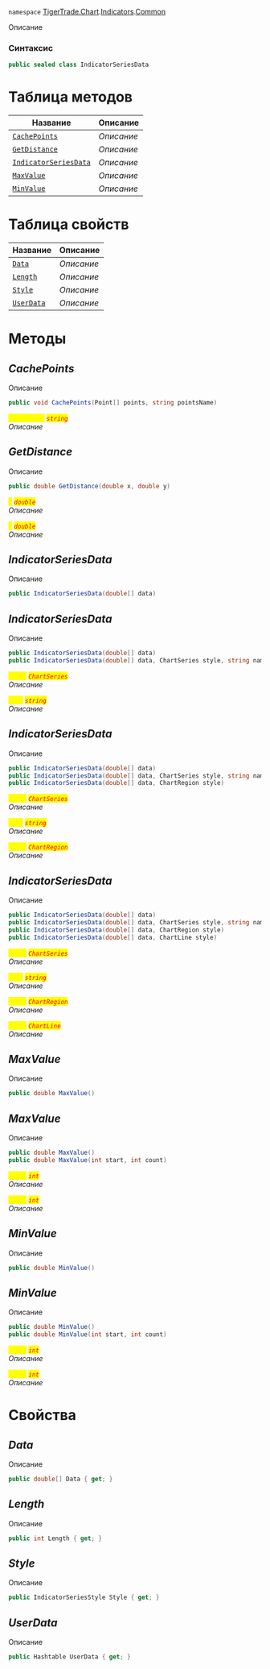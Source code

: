 
`namespace` [TigerTrade.Chart](../../../TigerTrade.Chart.md).[Indicators](../../../TigerTrade.Chart/Indicators.md).[Common](../../../TigerTrade.Chart/Indicators/Common.md)


Описание

### Синтаксис
```csharp
public sealed class IndicatorSeriesData
```


# Таблица методов
| Название | Описание |
| --- | --- |
| [`CachePoints`](./IndicatorSeriesData.cs/Методы/CachePoints.md) | *Описание* |
| [`GetDistance`](./IndicatorSeriesData.cs/Методы/GetDistance.md) | *Описание* |
| [`IndicatorSeriesData`](./IndicatorSeriesData.cs/Методы/IndicatorSeriesData.md) | *Описание* |
| [`MaxValue`](./IndicatorSeriesData.cs/Методы/MaxValue.md) | *Описание* |
| [`MinValue`](./IndicatorSeriesData.cs/Методы/MinValue.md) | *Описание* |

# Таблица свойств
| Название | Описание |
| --- | --- |
| [`Data`](./IndicatorSeriesData.cs/Свойства/Data.md) | *Описание* |
| [`Length`](./IndicatorSeriesData.cs/Свойства/Length.md) | *Описание* |
| [`Style`](./IndicatorSeriesData.cs/Свойства/Style.md) | *Описание* |
| [`UserData`](./IndicatorSeriesData.cs/Свойства/UserData.md) | *Описание* |





# Методы

## *CachePoints*
Описание

```csharp
public void CachePoints(Point[] points, string pointsName)
```

<mark style="color:yellow;">`pointsName`</mark> <mark style="color:red;">*`string`*</mark>  
 *Описание*  



## *GetDistance*
Описание

```csharp
public double GetDistance(double x, double y)
```
<mark style="color:yellow;">`x`</mark> <mark style="color:red;">*`double`*</mark>  
 *Описание*  

<mark style="color:yellow;">`y`</mark> <mark style="color:red;">*`double`*</mark>  
 *Описание*  



## *IndicatorSeriesData*
Описание

```csharp
public IndicatorSeriesData(double[] data)
```


## *IndicatorSeriesData*
Описание

```csharp
public IndicatorSeriesData(double[] data)
public IndicatorSeriesData(double[] data, ChartSeries style, string name = "")
```

<mark style="color:yellow;">`style`</mark> <mark style="color:red;">*`ChartSeries`*</mark>  
 *Описание*  

<mark style="color:yellow;">`name`</mark> <mark style="color:red;">*`string`*</mark>  
 *Описание*  



## *IndicatorSeriesData*
Описание

```csharp
public IndicatorSeriesData(double[] data)
public IndicatorSeriesData(double[] data, ChartSeries style, string name = "")
public IndicatorSeriesData(double[] data, ChartRegion style)
```

<mark style="color:yellow;">`style`</mark> <mark style="color:red;">*`ChartSeries`*</mark>  
 *Описание*  

<mark style="color:yellow;">`name`</mark> <mark style="color:red;">*`string`*</mark>  
 *Описание*  

<mark style="color:yellow;">`style`</mark> <mark style="color:red;">*`ChartRegion`*</mark>  
 *Описание*  



## *IndicatorSeriesData*
Описание

```csharp
public IndicatorSeriesData(double[] data)
public IndicatorSeriesData(double[] data, ChartSeries style, string name = "")
public IndicatorSeriesData(double[] data, ChartRegion style)
public IndicatorSeriesData(double[] data, ChartLine style)
```

<mark style="color:yellow;">`style`</mark> <mark style="color:red;">*`ChartSeries`*</mark>  
 *Описание*  

<mark style="color:yellow;">`name`</mark> <mark style="color:red;">*`string`*</mark>  
 *Описание*  

<mark style="color:yellow;">`style`</mark> <mark style="color:red;">*`ChartRegion`*</mark>  
 *Описание*  

<mark style="color:yellow;">`style`</mark> <mark style="color:red;">*`ChartLine`*</mark>  
 *Описание*  



## *MaxValue*
Описание

```csharp
public double MaxValue()
```


## *MaxValue*
Описание

```csharp
public double MaxValue()
public double MaxValue(int start, int count)
```

<mark style="color:yellow;">`start`</mark> <mark style="color:red;">*`int`*</mark>  
 *Описание*  

<mark style="color:yellow;">`count`</mark> <mark style="color:red;">*`int`*</mark>  
 *Описание*  



## *MinValue*
Описание

```csharp
public double MinValue()
```


## *MinValue*
Описание

```csharp
public double MinValue()
public double MinValue(int start, int count)
```

<mark style="color:yellow;">`start`</mark> <mark style="color:red;">*`int`*</mark>  
 *Описание*  

<mark style="color:yellow;">`count`</mark> <mark style="color:red;">*`int`*</mark>  
 *Описание*  


# Свойства

## *Data*
Описание

```csharp
public double[] Data { get; }
```

## *Length*
Описание

```csharp
public int Length { get; }
```

## *Style*
Описание

```csharp
public IndicatorSeriesStyle Style { get; }
```

## *UserData*
Описание

```csharp
public Hashtable UserData { get; }
```

